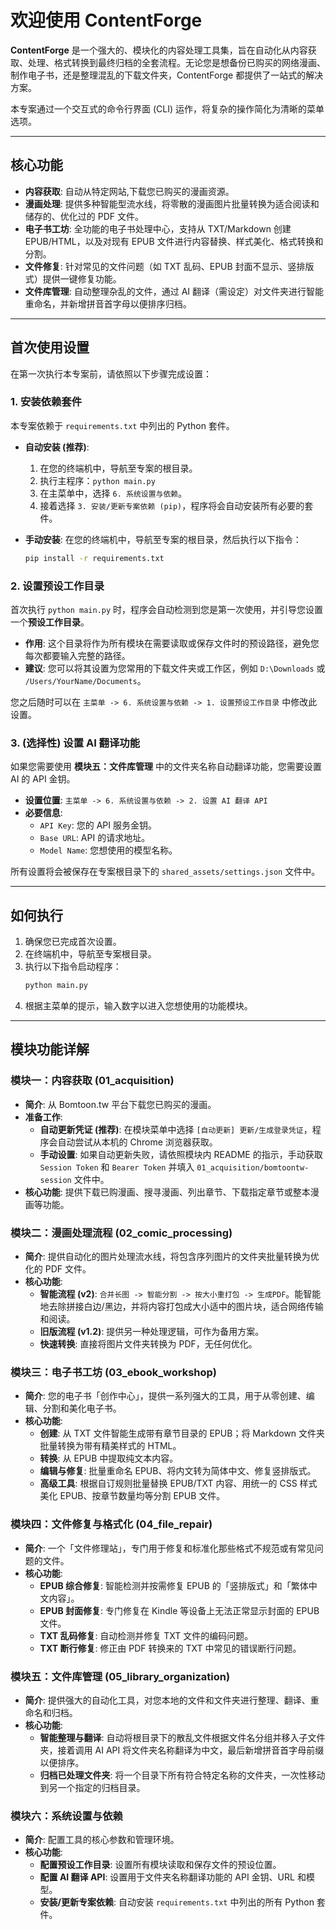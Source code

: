 # 欢迎使用 ContentForge

**ContentForge** 是一个强大的、模块化的内容处理工具集，旨在自动化从内容获取、处理、格式转换到最终归档的全套流程。无论您是想备份已购买的网络漫画、制作电子书，还是整理混乱的下载文件夹，ContentForge 都提供了一站式的解决方案。

本专案通过一个交互式的命令行界面 (CLI) 运作，将复杂的操作简化为清晰的菜单选项。

-----

## 核心功能

  * **内容获取**: 自动从特定网站,下载您已购买的漫画资源。
  * **漫画处理**: 提供多种智能型流水线，将零散的漫画图片批量转换为适合阅读和储存的、优化过的 PDF 文件。
  * **电子书工坊**: 全功能的电子书处理中心，支持从 TXT/Markdown 创建 EPUB/HTML，以及对现有 EPUB 文件进行内容替换、样式美化、格式转换和分割。
  * **文件修复**: 针对常见的文件问题（如 TXT 乱码、EPUB 封面不显示、竖排版式）提供一键修复功能。
  * **文件库管理**: 自动整理杂乱的文件，通过 AI 翻译（需设定）对文件夹进行智能重命名，并新增拼音首字母以便排序归档。

-----

## 首次使用设置

在第一次执行本专案前，请依照以下步骤完成设置：

### 1\. 安装依赖套件

本专案依赖于 `requirements.txt` 中列出的 Python 套件。

  * **自动安装 (推荐)**:

    1.  在您的终端机中，导航至专案的根目录。
    2.  执行主程序：`python main.py`
    3.  在主菜单中，选择 `6. 系统设置与依赖`。
    4.  接着选择 `3. 安装/更新专案依赖 (pip)`，程序将会自动安装所有必要的套件。

  * **手动安装**:
    在您的终端机中，导航至专案的根目录，然后执行以下指令：

    ```bash
    pip install -r requirements.txt
    ```

### 2\. 设置预设工作目录

首次执行 `python main.py` 时，程序会自动检测到您是第一次使用，并引导您设置一个**预设工作目录**。

  * **作用**: 这个目录将作为所有模块在需要读取或保存文件时的预设路径，避免您每次都要输入完整的路径。
  * **建议**: 您可以将其设置为您常用的下载文件夹或工作区，例如 `D:\Downloads` 或 `/Users/YourName/Documents`。

您之后随时可以在 `主菜单 -> 6. 系统设置与依赖 -> 1. 设置预设工作目录` 中修改此设置。

### 3\. (选择性) 设置 AI 翻译功能

如果您需要使用 **模块五：文件库管理** 中的文件夹名称自动翻译功能，您需要设置 AI 的 API 金钥。

  * **设置位置**: `主菜单 -> 6. 系统设置与依赖 -> 2. 设置 AI 翻译 API`
  * **必要信息**:
      * `API Key`: 您的 API 服务金钥。
      * `Base URL`: API 的请求地址。
      * `Model Name`: 您想使用的模型名称。

所有设置将会被保存在专案根目录下的 `shared_assets/settings.json` 文件中。

-----

## 如何执行

1.  确保您已完成首次设置。
2.  在终端机中，导航至专案根目录。
3.  执行以下指令启动程序：
    ```bash
    python main.py
    ```
4.  根据主菜单的提示，输入数字以进入您想使用的功能模块。

-----

## 模块功能详解

### 模块一：内容获取 (01\_acquisition)

  * **简介**: 从 Bomtoon.tw 平台下载您已购买的漫画。
  * **准备工作**:
      * **自动更新凭证 (推荐)**: 在模块菜单中选择 `[自动更新] 更新/生成登录凭证`，程序会自动尝试从本机的 Chrome 浏览器获取。
      * **手动设置**: 如果自动更新失败，请依照模块内 README 的指示，手动获取 `Session Token` 和 `Bearer Token` 并填入 `01_acquisition/bomtoontw-session` 文件中。
  * **核心功能**: 提供下载已购漫画、搜寻漫画、列出章节、下载指定章节或整本漫画等功能。

### 模块二：漫画处理流程 (02\_comic\_processing)

  * **简介**: 提供自动化的图片处理流水线，将包含序列图片的文件夹批量转换为优化的 PDF 文件。
  * **核心功能**:
      * **智能流程 (v2)**: `合并长图 -> 智能分割 -> 按大小重打包 -> 生成PDF`。能智能地去除拼接白边/黑边，并将内容打包成大小适中的图片块，适合网络传输和阅读。
      * **旧版流程 (v1.2)**: 提供另一种处理逻辑，可作为备用方案。
      * **快速转换**: 直接将图片文件夹转换为 PDF，无任何优化。

### 模块三：电子书工坊 (03\_ebook\_workshop)

  * **简介**: 您的电子书「创作中心」，提供一系列强大的工具，用于从零创建、编辑、分割和美化电子书。
  * **核心功能**:
      * **创建**: 从 TXT 文件智能生成带有章节目录的 EPUB；将 Markdown 文件夹批量转换为带有精美样式的 HTML。
      * **转换**: 从 EPUB 中提取纯文本内容。
      * **编辑与修复**: 批量重命名 EPUB、将内文转为简体中文、修复竖排版式。
      * **高级工具**: 根据自订规则批量替换 EPUB/TXT 内容、用统一的 CSS 样式美化 EPUB、按章节数量均等分割 EPUB 文件。

### 模块四：文件修复与格式化 (04\_file\_repair)

  * **简介**: 一个「文件修理站」，专门用于修复和标准化那些格式不规范或有常见问题的文件。
  * **核心功能**:
      * **EPUB 综合修复**: 智能检测并按需修复 EPUB 的「竖排版式」和「繁体中文内容」。
      * **EPUB 封面修复**: 专门修复在 Kindle 等设备上无法正常显示封面的 EPUB 文件。
      * **TXT 乱码修复**: 自动检测并修复 TXT 文件的编码问题。
      * **TXT 断行修复**: 修正由 PDF 转换来的 TXT 中常见的错误断行问题。

### 模块五：文件库管理 (05\_library\_organization)

  * **简介**: 提供强大的自动化工具，对您本地的文件和文件夹进行整理、翻译、重命名和归档。
  * **核心功能**:
      * **智能整理与翻译**: 自动将根目录下的散乱文件根据文件名分组并移入子文件夹，接着调用 AI API 将文件夹名称翻译为中文，最后新增拼音首字母前缀以便排序。
      * **归档已处理文件夹**: 将一个目录下所有符合特定名称的文件夹，一次性移动到另一个指定的归档目录。

### 模块六：系统设置与依赖

  * **简介**: 配置工具的核心参数和管理环境。
  * **核心功能**:
      * **配置预设工作目录**: 设置所有模块读取和保存文件的预设位置。
      * **配置 AI 翻译 API**: 设置用于文件夹名称翻译功能的 API 金钥、URL 和模型。
      * **安装/更新专案依赖**: 自动安装 `requirements.txt` 中列出的所有 Python 套件。